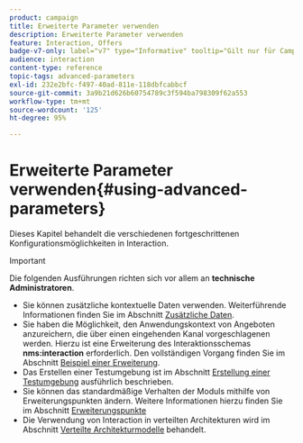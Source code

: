 ```yaml
---
product: campaign
title: Erweiterte Parameter verwenden
description: Erweiterte Parameter verwenden
feature: Interaction, Offers
badge-v7-only: label="v7" type="Informative" tooltip="Gilt nur für Campaign Classic v7"
audience: interaction
content-type: reference
topic-tags: advanced-parameters
exl-id: 232e2bfc-f497-40ad-811e-118dbfcabbcf
source-git-commit: 3a9b21d626b60754789c3f594ba798309f62a553
workflow-type: tm+mt
source-wordcount: '125'
ht-degree: 95%

---
```


# Erweiterte Parameter verwenden{#using-advanced-parameters}



Dieses Kapitel behandelt die verschiedenen fortgeschrittenen Konfigurationsmöglichkeiten in Interaction.

>[!IMPORTANT]
>
>Die folgenden Ausführungen richten sich vor allem an **technische Administratoren**.

* Sie können zusätzliche kontextuelle Daten verwenden. Weiterführende Informationen finden Sie im Abschnitt [Zusätzliche Daten](../../interaction/using/additional-data.md).
* Sie haben die Möglichkeit, den Anwendungskontext von Angeboten anzureichern, die über einen eingehenden Kanal vorgeschlagenen werden. Hierzu ist eine Erweiterung des Interaktionsschemas **nms:interaction** erforderlich. Den vollständigen Vorgang finden Sie im Abschnitt [Beispiel einer Erweiterung](../../interaction/using/extension-example.md).
* Das Erstellen einer Testumgebung ist im Abschnitt [Erstellung einer Testumgebung](../../interaction/using/creating-a-test-environment.md) ausführlich beschrieben.
* Sie können das standardmäßige Verhalten der Moduls mithilfe von Erweiterungspunkten ändern. Weitere Informationen hierzu finden Sie im Abschnitt [Erweiterungspunkte](../../interaction/using/hooks.md)
* Die Verwendung von Interaction in verteilten Architekturen wird im Abschnitt [Verteilte Architekturmodelle](../../interaction/using/distributed-architectures.md) behandelt.

